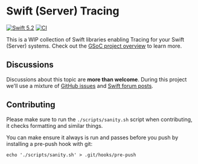 # Swift (Server) Tracing

[![Swift 5.2](https://img.shields.io/badge/Swift-5.2-ED523F.svg?style=flat)](https://swift.org/download/)
[![CI](https://github.com/slashmo/gsoc-swift-tracing/workflows/CI/badge.svg)](https://github.com/slashmo/gsoc-swift-tracing/actions?query=workflow%3ACI)

This is a WIP collection of Swift libraries enabling Tracing for your Swift (Server) systems. Check out the [GSoC project overview](https://summerofcode.withgoogle.com/projects/#6092707967008768) to learn more.

## Discussions

Discussions about this topic are **more than welcome**. During this project we'll use a mixture of [GitHub issues](https://github.com/slashmo/gsoc-swift-tracing/issues) and [Swift forum posts](https://forums.swift.org/c/server/serverdev/14).

## Contributing

Please make sure to run the `./scripts/sanity.sh` script when contributing, it checks formatting and similar things.

You can make ensure it always is run and passes before you push by installing a pre-push hook with git:

```
echo './scripts/sanity.sh' > .git/hooks/pre-push
```
